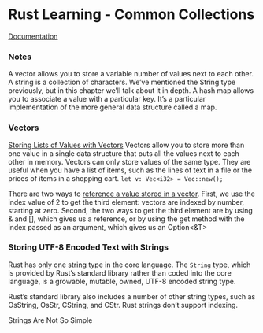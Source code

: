 # Rust Learning - Common Collections

[Documentation](https://doc.rust-lang.org/book/ch08-00-common-collections.html)

### Notes
A vector allows you to store a variable number of values next to each other.
A string is a collection of characters. We’ve mentioned the String type previously, but in this chapter we’ll talk about it in depth.
A hash map allows you to associate a value with a particular key. It’s a particular implementation of the more general data structure called a map.

### Vectors
[Storing Lists of Values with Vectors](https://doc.rust-lang.org/book/ch08-01-vectors.html#storing-lists-of-values-with-vectors)
Vectors allow you to store more than one value in a single data structure that puts all the values next to each other in memory. 
Vectors can only store values of the same type. They are useful when you have a list of items, such as the lines of text in a file or the prices of items in a shopping cart.
```let v: Vec<i32> = Vec::new();```

There are two ways to [reference a value stored in a vector](https://doc.rust-lang.org/book/ch08-01-vectors.html#reading-elements-of-vectors).
First, we use the index value of 2 to get the third element: vectors are indexed by number, starting at zero. Second, the two ways to get the third element are by using & and [], which gives us a reference, or by using the get method with the index passed as an argument, which gives us an Option<&T>

### Storing UTF-8 Encoded Text with Strings
Rust has only one [string](https://doc.rust-lang.org/book/ch08-02-strings.html#what-is-a-string) type in the core language. 
The ```String``` type, which is provided by Rust’s standard library rather than coded into the core language, is a growable, mutable, owned, UTF-8 encoded string type.

Rust’s standard library also includes a number of other string types, such as OsString, OsStr, CString, and CStr.
Rust strings don’t support indexing. 

Strings Are Not So Simple
